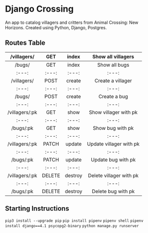 # Django Crossing

An app to catalog villagers and critters from Animal Crossing: New Horizons. Created using Python, Django, Postgres.

## Routes Table

| /villagers/    | GET    | index    | Show all villagers      |
| :---:          | :---:  | :---:    | :---:                   |
| /bugs/         | GET    | index    | Show all bugs           |
| :---:          | :---:  | :---:    | :---:                   |
| /villagers/    | POST   | create   | Create a villager       |
| :---:          | :---:  | :---:    | :---:                   |
| /bugs/         | POST   | create   | Create a bug            |
| :---:          | :---:  | :---:    | :---:                   |
| /villagers/:pk | GET    | show     | Show villager with pk   |
| :---:          | :---:  | :---:    | :---:                   |
| /bugs/:pk      | GET    | show     | Show bug with pk        |
| :---:          | :---:  | :---:    | :---:                   |
| /villagers/:pk | PATCH  | update   | Update villager with pk |
| :---:          | :---:  | :---:    | :---:                   |
| /bugs/:pk      | PATCH  | update   | Update bug with pk      |
| :---:          | :---:  | :---:    | :---:                   |
| /villagers/:pk | DELETE | destroy  | Delete villager with pk |
| :---:          | :---:  | :---:    | :---:                   |
| /bugs/:pk      | DELETE | destroy  | Delete bug with pk      |

## Starting Instructions

`pip3 install --upgrade pip`
`pip install pipenv`
`pipenv shell`
`pipenv install django==4.1 psycopg2-binary`
`python manage.py runserver`
